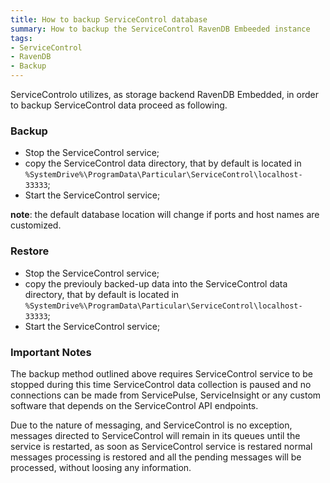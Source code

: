 ```yaml
---
title: How to backup ServiceControl database
summary: How to backup the ServiceControl RavenDB Embeeded instance
tags:
- ServiceControl
- RavenDB
- Backup
---
```

ServiceControlo utilizes, as storage backend RavenDB Embedded, in order to backup ServiceControl data proceed as following.

### Backup

* Stop the ServiceControl service;
* copy the ServiceControl data directory, that by default is located in `%SystemDrive%\ProgramData\Particular\ServiceControl\localhost-33333`;
* Start the ServiceControl service;

**note**: the default database location will change if ports and host names are customized.

### Restore

* Stop the ServiceControl service;
* copy the previouly backed-up data into the ServiceControl data directory, that by default is located in `%SystemDrive%\ProgramData\Particular\ServiceControl\localhost-33333`;
* Start the ServiceControl service;

### Important Notes

The backup method outlined above requires ServiceControl service to be stopped during this time ServiceControl data collection is paused and no connections can be made from ServicePulse, ServiceInsight or any custom software that depends on the ServiceControl API endpoints.

Due to the nature of messaging, and ServiceControl is no exception, messages directed to ServiceControl will remain in its queues until the service is restarted, as soon as ServiceControl service is restared normal messages processing is restored and all the pending messages will be processed, without loosing any information.